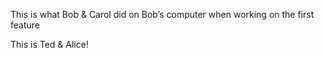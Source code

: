 
This is what Bob & Carol did on Bob’s computer when working on the first feature 

This is Ted & Alice!